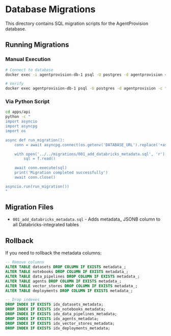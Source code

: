 # Database Migrations

This directory contains SQL migration scripts for the AgentProvision database.

## Running Migrations

### Manual Execution

```bash
# Connect to database
docker exec -i agentprovision-db-1 psql -U postgres -d agentprovision < migrations/001_add_databricks_metadata.sql

# Verify
docker exec agentprovision-db-1 psql -U postgres -d agentprovision -c "\d datasets"
```

### Via Python Script

```bash
cd apps/api
python -c "
import asyncio
import asyncpg
import os

async def run_migration():
    conn = await asyncpg.connect(os.getenv('DATABASE_URL').replace('+asyncpg', ''))

    with open('../../migrations/001_add_databricks_metadata.sql', 'r') as f:
        sql = f.read()

    await conn.execute(sql)
    print('Migration completed successfully')
    await conn.close()

asyncio.run(run_migration())
"
```

## Migration Files

- `001_add_databricks_metadata.sql` - Adds metadata_ JSONB column to all Databricks-integrated tables

## Rollback

If you need to rollback the metadata columns:

```sql
-- Remove columns
ALTER TABLE datasets DROP COLUMN IF EXISTS metadata_;
ALTER TABLE notebooks DROP COLUMN IF EXISTS metadata_;
ALTER TABLE data_pipelines DROP COLUMN IF EXISTS metadata_;
ALTER TABLE agents DROP COLUMN IF EXISTS metadata_;
ALTER TABLE vector_stores DROP COLUMN IF EXISTS metadata_;
ALTER TABLE deployments DROP COLUMN IF EXISTS metadata_;

-- Drop indexes
DROP INDEX IF EXISTS idx_datasets_metadata;
DROP INDEX IF EXISTS idx_notebooks_metadata;
DROP INDEX IF EXISTS idx_data_pipelines_metadata;
DROP INDEX IF EXISTS idx_agents_metadata;
DROP INDEX IF EXISTS idx_vector_stores_metadata;
DROP INDEX IF EXISTS idx_deployments_metadata;
```

